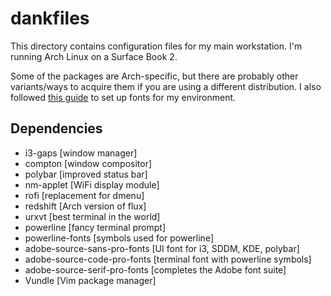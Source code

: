 # dankfiles

This directory contains configuration files for my main workstation. I'm running Arch Linux on a Surface Book 2.

Some of the packages are Arch-specific, but there are probably other variants/ways to acquire them if you are using a different distribution. I also followed [this guide](https://reddit.com/r/archlinux/comments/5r5ep8/make_your_arch_fonts_beautiful_easily/) to set up fonts for my environment.

## Dependencies

* i3-gaps [window manager]
* compton [window compositor]
* polybar [improved status bar]
* nm-applet [WiFi display module]
* rofi [replacement for dmenu]
* redshift [Arch version of flux]
* urxvt [best terminal in the world]
* powerline [fancy terminal prompt]
* powerline-fonts [symbols used for powerline]
* adobe-source-sans-pro-fonts [UI font for i3, SDDM, KDE, polybar]
* adobe-source-code-pro-fonts [terminal font with powerline symbols]
* adobe-source-serif-pro-fonts [completes the Adobe font suite]
* Vundle [Vim package manager]
